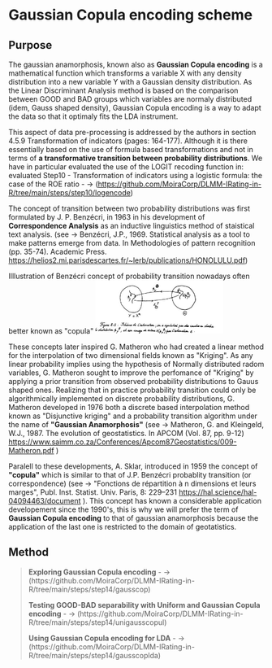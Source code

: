 #  Gaussian Copula encoding scheme

## Purpose


The gaussian anamorphosis, known also as **Gaussian Copula encoding** is a mathematical function which transforms a variable X with any density distribution into a new variable Y with a Gaussian density distribution. As the Linear Discriminant Analysis method is based on the comparison between GOOD and BAD groups which variables are normaly distributed (idem, Gauss shaped density), Gaussian Copula encoding is a way to adapt the data so that it optimaly fits the LDA instrument. 

This aspect of data pre-processing is addressed by the authors in section 4.5.9 Transformation of indicators (pages: 164-177). Although it is there essentially based on the use of formula based transformations and not in terms of **a transformative transition between probability distributions**.
We have in particular evaluated the use of the LOGIT recoding function in: evaluated Step10 - Transformation of indicators using a logistic formula: the case of the ROE ratio - -> (https://github.com/MoiraCorp/DLMM-IRating-in-R/tree/main/steps/step10/logencode)

The concept of transition between two probability distributions was first formulated by J. P. Benzécri, in 1963 in his development of **Correspondence Analysis** as an inductive linguistics method of staistical text analysis. (see ->  Benzécri, J.P., 1969. Statistical analysis as a tool to make patterns emerge from data. In Methodologies of pattern recognition (pp. 35-74). Academic Press. https://helios2.mi.parisdescartes.fr/~lerb/publications/HONOLULU.pdf)<br>

Illlustration of Benzécri concept of probability transition nowadays often better known as "copula"
<img src="./assets/Benzecri_Transition proba_01.jpg" alt="drawing" width="50%"/>

These concepts later inspired G. Matheron who had created a linear method for the interpolation of two dimensional fields known as "Kriging". As any linear probability implies using the hypothesis of Normally distributed  radom variables, G. Matheron sought to improve the perfomance of "Kriging" by applying a prior transition from observed probability distributions to Gauus shaped ones. Realizing that in practice probability transition could only be algorithmically implemented on discrete probability distributions, G. Matheron developed in 1976 both a discrete based interpolation method known as "Disjunctive kriging" and a probability transition algorithm under the name of **"Gaussian Anamorphosis"** (see -> Matheron, G. and Kleingeld, W.J., 1987. The evolution of geostatistics. In APCOM (Vol. 87, pp. 9-12) https://www.saimm.co.za/Conferences/Apcom87Geostatistics/009-Matheron.pdf )

Paralell to these developments, A. Sklar, introduced in 1959 the concept of **"copula"** which is similar to that of J.P. Benzécri probablity transition (or correspondence) (see -> "Fonctions de répartition à n dimensions et leurs marges", Publ. Inst. Statist. Univ. Paris, 8: 229–231 https://hal.science/hal-04094463/document ). This concept has known a considerable application developement since the 1990's, this is why we will prefer the term of **Gaussian Copula encoding** to that of gaussian anamorphosis because the application of the last one is restricted to the domain of geotatistics.

## Method

> <p><strong>Exploring Gaussian Copula encoding</strong> - -> (https://github.com/MoiraCorp/DLMM-IRating-in-R/tree/main/steps/step14/gausscop)</p>
> <p><strong>Testing GOOD-BAD separability with Uniform and Gaussian Copula encoding</strong> - -> (https://github.com/MoiraCorp/DLMM-IRating-in-R/tree/main/steps/step14/unigausscopul)</p>
> <p><strong>Using Gaussian Copula encoding for LDA</strong> - -> (https://github.com/MoiraCorp/DLMM-IRating-in-R/tree/main/steps/step14/gausscoplda)</p>
